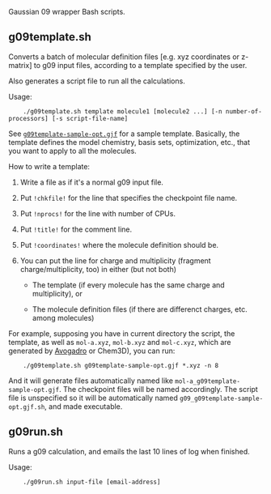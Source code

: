 Gaussian 09 wrapper Bash scripts.


## g09template.sh

Converts a batch of molecular definition files [e.g. xyz coordinates or z-matrix] to g09 input files, according to a template specified by the user. 

Also generates a script file to run all the calculations.

Usage:

        ./g09template.sh template molecule1 [molecule2 ...] [-n number-of-processors] [-s script-file-name] 

See [`g09template-sample-opt.gjf`](g09template-sample-opt.gjf) for a sample template. Basically, the template defines the model chemistry, basis sets, optimization, etc., that you want to apply to all the molecules.

How to write a template:

 1. Write a file as if it's a normal g09 input file.

 2. Put `!chkfile!` for the line that specifies the checkpoint file name.

 3. Put `!nprocs!` for the line with number of CPUs.

 4. Put `!title!` for the comment line.

 5. Put `!coordinates!` where the molecule definition should be.
 
 6. You can put the line for charge and multiplicity (fragment charge/multiplicity, too) in either (but not both)
 
    * The template (if every molecule has the same charge and multiplicity), or 
        
    * The molecule definition files (if there are differenct charges, etc. among molecules)

For example, supposing you have in current directory the script, the template, as well as `mol-a.xyz`, `mol-b.xyz` and `mol-c.xyz`, which are generated by [Avogadro](http://avogadro.cc) or Chem3D), you can run:

        ./g09template.sh g09template-sample-opt.gjf *.xyz -n 8
        
        
And it will generate files automatically named like `mol-a_g09template-sample-opt.gjf`. The checkpoint files will be named accordingly. The script file is unspecified so it will be automatically named `g09_g09template-sample-opt.gjf.sh`, and made executable.


## g09run.sh

Runs a g09 calculation, and emails the last 10 lines of log when finished.

Usage:

        ./g09run.sh input-file [email-address]

